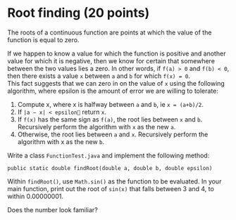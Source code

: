 # Root finding (20 points)

The roots of a continuous function are points at which the value of the function is equal to zero.

If we happen to know a value for which the function is positive and another value for which it is negative, then we know for certain that somewhere between the two values lies a zero. In other words, if `f(a) > 0` and `f(b) < 0`, then there exists a value `x` between `a` and `b` for which `f(x) = 0`.  
This fact suggests that we can zero in on the value of `x` using the following algorithm, where epsilon is the amount of error we are willing to tolerate:

1. Compute x, where x is halfway between `a` and `b`, ie `x = (a+b)/2`.
2. If `|a − x| < epsilon` return `x`.
3. If `f(x)` has the same sign as `f(a)`, the root lies between `x` and `b`. Recursively perform the algorithm with `x` as the new `a`.
4. Otherwise, the root lies between `a` and `x`. Recursively perform the algorithm with x as the new `b`.

Write a class `FunctionTest.java` and implement the following method:

`public static double findRoot(double a, double b, double epsilon)`

Within `findRoot()`, use `Math.sin()` as the function to be evaluated. In your main function, print out the root of `sin(x)` that falls between 3 and 4, to within 0.00000001.

Does the number look familiar?
